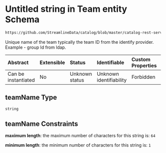 # Untitled string in Team entity Schema

```txt
https://github.com/StreamlineData/catalog/blob/master/catalog-rest-service/src/main/resources/json/schema/entity/teams/team.json#/defintions/teamName
```

Unique name of the team typically the team ID from the identify provider. Example - group Id from ldap.

| Abstract            | Extensible | Status         | Identifiable            | Custom Properties | Additional Properties | Access Restrictions | Defined In                                                            |
| :------------------ | :--------- | :------------- | :---------------------- | :---------------- | :-------------------- | :------------------ | :-------------------------------------------------------------------- |
| Can be instantiated | No         | Unknown status | Unknown identifiability | Forbidden         | Allowed               | none                | [team.json*](https://github.com/StreamlineData/catalog/blob/master/catalog-rest-service/src/main/resources/json/schema/entity/teams/team.json "open original schema") |

## teamName Type

`string`

## teamName Constraints

**maximum length**: the maximum number of characters for this string is: `64`

**minimum length**: the minimum number of characters for this string is: `1`
